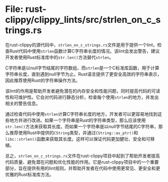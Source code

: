 # File: rust-clippy/clippy_lints/src/strlen_on_c_strings.rs

在rust-clippy的源代码中，`strlen_on_c_strings.rs`文件是用于提供一个lint，检查Rust代码中使用`strlen`函数计算C字符串长度的情况。该lint会发出警告，建议开发者使用Rust标准库中的`str.len()`方法替代`strlen`。

C字符串是以null字节结尾的字符数组，而`strlen`是一个C标准库函数，用于计算字符串长度，直到遇到null字节为止。Rust语言提供了更安全高效的字符串表示，因此推荐使用Rust的字符串操作方法。

该lint的作用是帮助开发者避免潜在的内存安全和性能问题，同时提高代码的可读性和可维护性。它会对代码进行静态分析，检查每个使用`strlen`的地方，并发出相关的警告信息。

通过检查代码中使用`strlen`计算C字符串长度的地方，开发者可以更容易地找到这些地方并进行改进。如果一个字符串是Rust的字符串类型，那么应该使用`str.len()`方法来获取其长度。而如果一个字符串是以null字节结尾的C字符串，那么推荐使用Rust中提供的`CString`类型，并通过`CString::as_ptr()`和`libc::strlen()`函数来获取其长度。这样可以保证代码更加健壮、安全和可移植。

总之，`strlen_on_c_strings.rs`文件在rust-clippy项目中起到了帮助开发者提高代码质量、避免潜在问题和优化性能的作用。它是rust-clippy项目中的一个重要部分，旨在提供有用的lint规则，并帮助开发者在代码中使用更常见、更安全和更优雅的Rust标准库方法。


